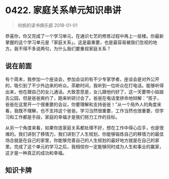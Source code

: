 # 0422. 家庭关系单元知识串讲
> 何帆的读书俱乐部
2018-01-01

恭喜你，你又完成了一个学习单元，在通识七艺的修炼过程中再上一层楼。你最新掌握的这个学习单元是「家庭关系」。这是最重要，也是最容易被我们忽视的地方。我不得不多说两句，为什么我们要重视家庭关系？

## 说在前面
有个周末，我参加一个座谈会，参加会议的有不少专家学者，座谈会是对外公开的，吸引到了不少外边来的听众。茶歇时间，我听到一位听众在打电话。能够听得出来，他在跟自己的女儿通话。大致意思是，女儿跟他约好了，这一天要带小姑娘去公园，但是爸爸爽约了，跑来听研讨会了。爸爸在电话里拼命地辩解：“孩子，爸爸在这里开一个很重要的会议，你要理解和支持爸爸！”从一个局外人的角度来看，我既不理解，也不支持这个爸爸。学习当然很重要，工作当然也很重要，但学习和工作都是手段，家庭的幸福才是我们努力工作的目标。

从另一个角度来看，如果你连家庭关系都处理不好，想在工作中得心应手，也是很难的。我们讲到了移情力，我们讲到了人生规划，你能够锻炼自己的移情力的最佳场合就是在自己的家里，你能够完善自己的人生规划的最好地方就是在自己的家里。完成了这个单元的学习之后，我相信你一定能够同时成为人生和事业的赢家，这才是一种真正的成功和幸福。

## 知识卡牌